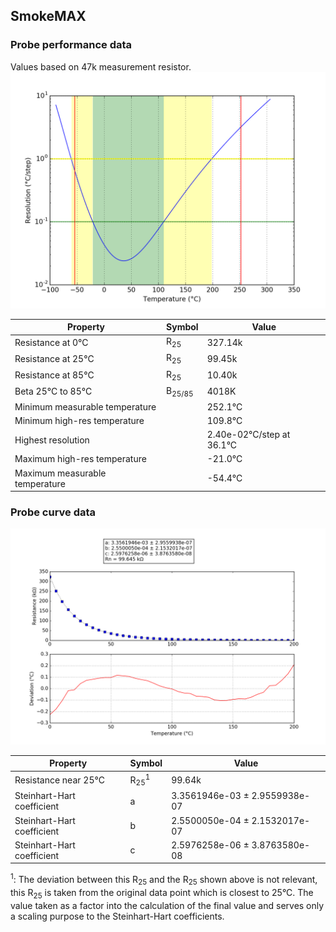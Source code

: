 
## SmokeMAX
### Probe performance data

Values based on 47k measurement resistor.
![Sensor performance chart](SmokeMAX_resolution.png)

Property | Symbol | Value
-------- | -------- | --------
Resistance at 0°C | R<sub>25</sub> | 327.14k
Resistance at 25°C | R<sub>25</sub> | 99.45k
Resistance at 85°C | R<sub>25</sub> | 10.40k
Beta 25°C to 85°C | B<sub>25/85</sub>| 4018K
Minimum measurable temperature | | 252.1°C
Minimum high-res temperature | | 109.8°C
Highest resolution || 2.40e-02°C/step at 36.1°C
Maximum high-res temperature | | -21.0°C
Maximum measurable temperature | | -54.4°C

### Probe curve data
![Probe fit chart](SmokeMAX_curve.png)

Property | Symbol | Value
-------- | -------- | --------
Resistance near 25°C | R<sub>25</sub><sup>1</sup> | 99.64k
Steinhart-Hart coefficient | a | 3.3561946e-03 ± 2.9559938e-07
Steinhart-Hart coefficient | b | 2.5500050e-04 ± 2.1532017e-07
Steinhart-Hart coefficient | c | 2.5976258e-06 ± 3.8763580e-08

<sup>1</sup>: The deviation between this R<sub>25</sub> and the R<sub>25</sub> shown above is not relevant, this R<sub>25</sub> is taken from the original data point which is closest to 25°C. The value taken as a factor into the calculation of the final value and serves only a scaling purpose to the Steinhart-Hart coefficients.
